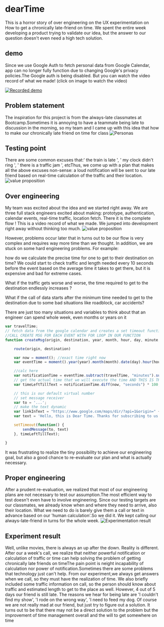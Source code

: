 # dearTime
This is a horror story of over engineering on the UX experimentation on How to get a chronically late-friend on time. We spent the entire week developing a product trying to validate our idea, but the answer to our question doesn't even need a high tech solution.

## demo
Since we use Google Auth to fetch personal data from Google Calendar, app can no longer fully function due to changing Google's privacy policies.The Google auth is being disabled. But you can watch the video record of what we made!
(click on image to watch the video)

[![Recorded demo]( https://isabellaWang0108.github.io/dearTime/images/dearTimeDisplay.jpg)](https://youtu.be/UAfmD_vbJrU)

## Problem statement
The inspiration for this project is from the always-late classmates at Bootcamp.Sometimes it is annoying to have a teammate being late to discussion in the morning, so my team and I came up with this idea that how to make our chronically late friend on time for class
![Personas](https://isabellaWang0108.github.io/dearTime/images/persona.jpg)


## Testing point
There are some common excuses that:' the train is late ', ' my clock didn't ring ', ' there is a traffic jam ', etcThus, we come up with a plan that makes all the above excuses non-sense: a loud notification will be sent to our late friend based on real-time calculation of the traffic and their location.
![value proposition](https://isabellaWang0108.github.io/dearTime/images/value.png)

## Over engineering
My team was excited about the idea and we started right away. We are three full stack engineers excited about making: prototype, authentication, calendar events, real-time traffic, location fetch. There it is the complete flow ! This is a video record of what we made. We jumped into development right away without thinking too much.
![value proposition](https://isabellaWang0108.github.io/dearTime/images/userFlow.png)

However, problems occur later that in turns out to be our flow is very complex and requires way more time than we thought. In addition, we are stuck on some hard engineering problems. For example:

how do we calculate the precise time for one to get to their destination on time? We could start to check traffic and length needed every 10 seconds before the event based on the average time it takes to get there, but it is expensive and bad for extreme cases. 

What if the traffic gets worse and worse, the time required to get to the destination endlessly increases ?

What if the call of data starts after the minimum time needed to get to the destination due to some bad situations like roadblock, car accidents? 

There are just too many situations and variables to think about that an engineer can spend whole week, even months or years on it

```javascript
var travelTime;
// fetch data from the google calendar and creates a set timeout function that has the time left till notification is sent.
//CALL CREATE MSG FOR EACH EVENT WITH FOR LOOP IN OUR FUNCTION
function createMsg(origin, destination, year, month, hour, day, minute, preferredTimeBefore, arrive) {

    route(origin, destination)

    var now = moment(); //exact time right now
    var eventTime = moment().year(year).month(month).date(day).hour(hour).minute(minute); // 6/18/2019 11:53am

    //calc here
    var notificationTime = eventTime.subtract(travelTime, "minutes").subtract(preferredTimeBefore, "minutes"); //subtracts time it takes to arrive
    // get the actual time that we will execute the time AND THIS IS THE TIME U SEND THE TEXT
    var timeLeftTillText = notificationTime.diff(now, "seconds") * 100;

    // this is our default virtual number
    // set message receiver
    var to = '...';
    // make the text dynamic
    var linkInText = "https://www.google.com/maps/dir/?api=1&origin=" + origin + "& destination=" + destination;
    var text = 'Hello, this is Dear Time. Thanks for subscribing to us. We will help you to get to your place on time. Click here to see the route: ' + linkInText;

    setTimeout(function() {
        sendMessage(to, text)
    }, timeLeftTillText);

}

```

It was frustrating to realize the tiny possibility to achieve our engineering goal, but also a good chance to re-evaluate our plan and what is actually necessary.

## Proper engineering
After a prudent re-evaluation, we realized that most of our engineering plans are not necessary to test our assumption.The most efficient way to test doesn't even have to involve engineering. Since our testing targets are our classmates, we already know when and where they need to arrive, also their location. What we need to do is barely give them a call or text in advance based on our 'human calculation'.So we did it. We kept calling our always-late-friend in turns for the whole week.
![Experimentation result](https://isabellaWang0108.github.io/dearTime/images/callSchedule.svg)

## Experiment result
Well, unlike movies, there is always an up after the down. Reality is different. After our a week's call, we realize that neither powerful notification or calculation of traffic or time can help solving the problem of getting chronically late friends on timeThe pain point is neight incapability of calculation nor power of notification.Sometimes there are some problems that technology just can't help. From our experiment,we always get answers when we call, so they must have the realization of time. We also briefly included some traffic information on call, so the person should know about traffic and estimated length to get to the place as well. However, 4 out of 5 days our friend is still late. The reasons we hear for being late are 'I couldn't find my show', 'I rode on the wrong way', 'I need to feed my dog. Of course we are not really mad at our friend, but just try to figure out a solution. It turns out to be that there may not be a direct solution to the problem but the improvement of time management overall and the will to get somewhere on time

